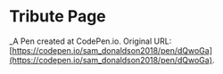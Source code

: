 # Tribute Page
 _A Pen created at CodePen.io. Original URL: [https://codepen.io/sam_donaldson2018/pen/dQwoGa](https://codepen.io/sam_donaldson2018/pen/dQwoGa).

 
